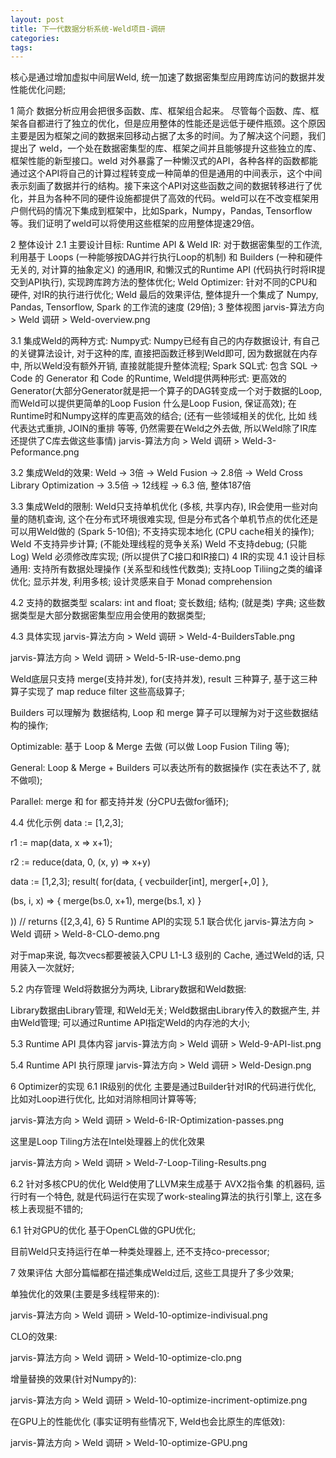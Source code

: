 ```yaml
---
layout: post
title: 下一代数据分析系统-Weld项目-调研
categories:
tags:
---
```

核心是通过增加虚拟中间层Weld, 统一加速了数据密集型应用跨库访问的数据并发性能优化问题;

1 简介
数据分析应用会把很多函数、库、框架组合起来。 尽管每个函数、库、框架各自都进行了独立的优化，但是应用整体的性能还是远低于硬件瓶颈。这个原因主要是因为框架之间的数据来回移动占据了太多的时间。为了解决这个问题，我们提出了 weld，一个处在数据密集型的库、框架之间并且能够提升这些独立的库、框架性能的新型接口。weld 对外暴露了一种懒汉式的API，各种各样的函数都能通过这个API将自己的计算过程转变成一种简单的但是通用的中间表示，这个中间表示刻画了数据并行的结构。接下来这个API对这些函数之间的数据转移进行了优化，并且为各种不同的硬件设施都提供了高效的代码。weld可以在不改变框架用户侧代码的情况下集成到框架中，比如Spark，Numpy，Pandas, Tensorflow等。我们证明了weld可以将使用这些框架的应用整体提速29倍。

2 整体设计
2.1 主要设计目标:
Runtime API & Weld IR: 对于数据密集型的工作流, 利用基于 Loops (一种能够按DAG并行执行Loop的机制) 和 Builders (一种和硬件无关的, 对计算的抽象定义) 的通用IR, 和懒汉式的Runtime API (代码执行时将IR提交到API执行), 实现跨库跨方法的整体优化;
Weld Optimizer: 针对不同的CPU和硬件, 对IR的执行进行优化;
Weld 最后的效果评估, 整体提升一个集成了 Numpy, Pandas, Tensorflow, Spark 的工作流的速度 (29倍);
3 整体视图
jarvis-算法方向 > Weld 调研 > Weld-overview.png

3.1 集成Weld的两种方式:
Numpy式: Numpy已经有自己的内存数据设计, 有自己的关键算法设计, 对于这种的库, 直接把函数迁移到Weld即可, 因为数据就在内存中, 所以Weld没有额外开销, 直接就能提升整体流程;
Spark SQL式: 包含 SQL -> Code 的 Generator 和 Code 的Runtime, Weld提供两种形式: 
更高效的Generator(大部分Generator就是把一个算子的DAG转变成一个对于数据的Loop, 而Weld可以提供更简单的Loop Fusion 什么是Loop Fusion, 保证高效);
在Runtime时和Numpy这样的库更高效的结合;
(还有一些领域相关的优化, 比如 线代表达式重排, JOIN的重排 等等, 仍然需要在Weld之外去做, 所以Weld除了IR库还提供了C库去做这些事情)
jarvis-算法方向 > Weld 调研 > Weld-3-Peformance.png

3.2 集成Weld的效果:
Weld -> 3倍 -> Weld Fusion -> 2.8倍 -> Weld Cross Library Optimization -> 3.5倍 -> 12线程 -> 6.3 倍,  整体187倍

3.3 集成Weld的限制:
Weld只支持单机优化 (多核, 共享内存), IR会使用一些对向量的随机查询, 这个在分布式环境很难实现, 但是分布式各个单机节点的优化还是可以用Weld做的 (Spark 5-10倍); 
不支持实现本地化 (CPU cache相关的操作); 
Weld 不支持异步计算; (不能处理线程的竞争关系)
Weld 不支持debug; (只能Log)
Weld 必须修改库实现; (所以提供了C接口和IR接口)
4 IR的实现
4.1 设计目标
通用: 支持所有数据处理操作 (关系型和线性代数类);
支持Loop Tiliing之类的编译优化;
显示并发, 利用多核;
设计灵感来自于 Monad comprehension

4.2 支持的数据类型
scalars: int and float;
变长数组;
结构; (就是类)
字典;
这些数据类型是大部分数据密集型应用会使用的数据类型;

4.3 具体实现
jarvis-算法方向 > Weld 调研 > Weld-4-BuildersTable.png

jarvis-算法方向 > Weld 调研 > Weld-5-IR-use-demo.png

Weld底层只支持 merge(支持并发), for(支持并发), result 三种算子, 基于这三种算子实现了 map reduce filter 这些高级算子;

Builders 可以理解为 数据结构, Loop 和 merge 算子可以理解为对于这些数据结构的操作;



Optimizable: 基于 Loop & Merge 去做 (可以做 Loop Fusion Tiling 等);

General: Loop & Merge + Builders 可以表达所有的数据操作 (实在表达不了, 就不做呗);

Parallel: merge 和 for 都支持并发 (分CPU去做for循环);

4.4 优化示例
data := [1,2,3];

r1 := map(data, x => x+1);

r2 := reduce(data, 0, (x, y) => x+y)


data := [1,2,3];
result( for(data, { vecbuilder[int], merger[+,0] },

(bs, i, x) => { merge(bs.0, x+1), merge(bs.1, x) }

)) // returns {[2,3,4], 6}
5 Runtime API的实现
5.1 联合优化 
jarvis-算法方向 > Weld 调研 > Weld-8-CLO-demo.png

对于map来说, 每次vecs都要被装入CPU L1-L3 级别的 Cache, 通过Weld的话, 只用装入一次就好;

5.2 内存管理
Weld将数据分为两块, Library数据和Weld数据:

Library数据由Library管理, 和Weld无关;
Weld数据由Library传入的数据产生, 并由Weld管理;
可以通过Runtime API指定Weld的内存池的大小;

5.3 Runtime API 具体内容
jarvis-算法方向 > Weld 调研 > Weld-9-API-list.png

5.4 Runtime API 执行原理
jarvis-算法方向 > Weld 调研 > Weld-Design.png

6 Optimizer的实现
6.1 IR级别的优化
主要是通过Builder针对IR的代码进行优化, 比如对Loop进行优化, 比如对消除相同计算等等;

jarvis-算法方向 > Weld 调研 > Weld-6-IR-Optimization-passes.png

这里是Loop Tiling方法在Intel处理器上的优化效果

jarvis-算法方向 > Weld 调研 > Weld-7-Loop-Tiling-Results.png

6.2 针对多核CPU的优化
Weld使用了LLVM来生成基于 AVX2指令集 的机器码, 运行时有一个特色, 就是代码运行在实现了work-stealing算法的执行引擎上, 这在多核上表现挺不错的;

6.1 针对GPU的优化
基于OpenCL做的GPU优化;



目前Weld只支持运行在单一种类处理器上, 还不支持co-precessor;

7 效果评估
大部分篇幅都在描述集成Weld过后, 这些工具提升了多少效果;



单独优化的效果(主要是多线程带来的):

jarvis-算法方向 > Weld 调研 > Weld-10-optimize-indivisual.png



CLO的效果: 

jarvis-算法方向 > Weld 调研 > Weld-10-optimize-clo.png



增量替换的效果(针对Numpy的):

jarvis-算法方向 > Weld 调研 > Weld-10-optimize-incriment-optimize.png

在GPU上的性能优化 (事实证明有些情况下, Weld也会比原生的库低效):

jarvis-算法方向 > Weld 调研 > Weld-10-optimize-GPU.png


